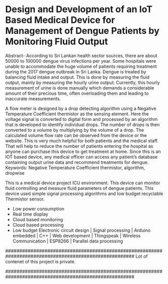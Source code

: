 # Design and Development of an IoT Based Medical Device for Management of Dengue Patients by Monitoring Fluid Output

Abstract- According to Sri Lankan health sector sources, there are about 50000 to 100000 dengue virus infections per year. Some hospitals were unable to accommodate the huge volume of patients requiring treatment during the 2017 dengue outbreak in Sri Lanka. Dengue is treated by balancing fluid intake and output. This is done by measuring the fluid output, mainly by measuring the hourly urine output. Currently, this hourly measurement of urine is done manually which demands a considerable amount of their precious time, often overloading them and leading to inaccurate measurements. 

A flow meter is designed by a drop detecting algorithm using a Negative Temperature Coefficient thermistor as the sensing element. Here the voltage signal is converted to digital form and processed by an algorithm that is developed to identify individual drops. The number of drops is then converted to a volume by multiplying by the volume of a drop. The calculated volume flow rate can be observed from the device or the website. This is very much helpful for both patients and the medical staff. That will help to reduce the number of patients entering the hospital as anyone can purchase this device to get treatment at home. Since this is an IOT based device, any medical officer can access any patient’s database containing output urine data and recommend treatments for dengue.
Keywords:	Negative Temperature Coefficient thermistor, algorithm, dropwise

This is a medical device project ICU environment. This device can monitor fluid controlling and measure fluid parameters of dengue patients. This device used simple signal processing algorithms and low budget recyclable Thermistor sensor.
 - Low power consumption
 - Real time display
 - Cloud based monitoring
 - Cloud based processing
 - Low budget
Electronic circuit design | Signal processing | Arduino embedded | C++ | Web development | Thingspeak | Wireless Communication | ESP8266 | Parallel data processing

######################################################################################################
Lot of contenet of this project is private. 

######################################################################################################
